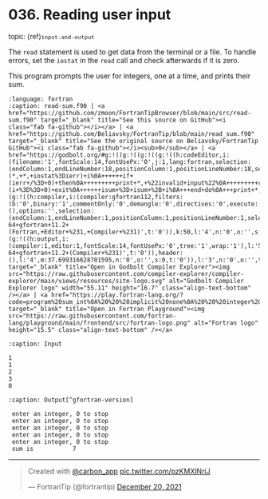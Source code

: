 # <span class='text-muted'>036.</span> Reading user input

<span style='font-size: small;' class='text-muted'>topic: {ref}`input-and-output`</span>

The `read` statement is used to get data from the terminal or a file.
To handle errors, set the `iostat` in the `read` call and check afterwards if it is zero.

This program prompts the user for integers, one at a time, and prints their sum.

```{literalinclude} ../../src/read-sum.f90
:language: fortran
:caption: read-sum.f90 | <a href="https://github.com/zmoon/FortranTipBrowser/blob/main/src/read-sum.f90" target="_blank" title="See this source on GitHub"><i class="fab fa-github"></i></a> | <a href="https://github.com/Beliavsky/FortranTip/blob/main/read_sum.f90" target="_blank" title="See the original source on Beliavsky/FortranTip GitHub"><i class="fab fa-github"></i><sub>0</sub></a> | <a href="https://godbolt.org/#g:!((g:!((g:!((g:!((h:codeEditor,i:(filename:'1',fontScale:14,fontUsePx:'0',j:1,lang:fortran,selection:(endColumn:1,endLineNumber:18,positionColumn:1,positionLineNumber:18,selectionStartColumn:1,selectionStartLineNumber:18,startColumn:1,startLineNumber:18),source:'program+sum_int%0A+++implicit+none%0A+++integer+::+i,+ierr,+isum%0A%0A+++isum+%3D+0%0A+++do%0A++++++print+*,+%22enter+an+integer,+0+to+stop%22%0A++++++read+(*,+*,+iostat%3Dierr)+i%0A++++++if+(ierr+/%3D+0)+then%0A+++++++++print+*,+%22invalid+input%22%0A+++++++++cycle++!!+return+to+beginning+of+loop%0A++++++end+if%0A++++++if+(i+%3D%3D+0)+exit%0A++++++isum+%3D+isum+%2B+i%0A+++end+do%0A+++print+*,+%22sum+is%22,+isum%0A%0Aend+program+sum_int%0A'),l:'5',n:'0',o:'Fortran+source+%231',t:'0')),k:50,l:'4',n:'0',o:'',s:0,t:'0'),(g:!((h:compiler,i:(compiler:gfortran112,filters:(b:'0',binary:'1',commentOnly:'0',demangle:'0',directives:'0',execute:'0',intel:'0',libraryCode:'0',trim:'1'),flagsViewOpen:'1',fontScale:14,fontUsePx:'0',j:1,lang:fortran,libs:!(),options:'',selection:(endColumn:1,endLineNumber:1,positionColumn:1,positionLineNumber:1,selectionStartColumn:1,selectionStartLineNumber:1,startColumn:1,startLineNumber:1),source:1,tree:'1'),l:'5',n:'0',o:'x86-64+gfortran+11.2+(Fortran,+Editor+%231,+Compiler+%231)',t:'0')),k:50,l:'4',n:'0',o:'',s:0,t:'0')),l:'2',m:62.300683371298405,n:'0',o:'',t:'0'),(g:!((h:output,i:(compiler:1,editor:1,fontScale:14,fontUsePx:'0',tree:'1',wrap:'1'),l:'5',n:'0',o:'Output+of+x86-64+gfortran+11.2+(Compiler+%231)',t:'0')),header:(),l:'4',m:37.699316628701595,n:'0',o:'',s:0,t:'0')),l:'3',n:'0',o:'',t:'0')),version:4" target="_blank" title="Open in Godbolt Compiler Explorer"><img src="https://raw.githubusercontent.com/compiler-explorer/compiler-explorer/main/views/resources/site-logo.svg" alt="Godbolt Compiler Explorer logo" width="55.11" height="16.7" class="align-text-bottom" /></a> | <a href="https://play.fortran-lang.org/?code=program%20sum_int%0A%20%20%20implicit%20none%0A%20%20%20integer%20%3A%3A%20i%2C%20ierr%2C%20isum%0A%0A%20%20%20isum%20%3D%200%0A%20%20%20do%0A%20%20%20%20%20%20print%20%2A%2C%20%22enter%20an%20integer%2C%200%20to%20stop%22%0A%20%20%20%20%20%20read%20%28%2A%2C%20%2A%2C%20iostat%3Dierr%29%20i%0A%20%20%20%20%20%20if%20%28ierr%20/%3D%200%29%20then%0A%20%20%20%20%20%20%20%20%20print%20%2A%2C%20%22invalid%20input%22%0A%20%20%20%20%20%20%20%20%20cycle%20%20%21%20return%20to%20beginning%20of%20loop%0A%20%20%20%20%20%20end%20if%0A%20%20%20%20%20%20if%20%28i%20%3D%3D%200%29%20exit%0A%20%20%20%20%20%20isum%20%3D%20isum%20%2B%20i%0A%20%20%20end%20do%0A%20%20%20print%20%2A%2C%20%22sum%20is%22%2C%20isum%0A%0Aend%20program%20sum_int%0A" target="_blank" title="Open in Fortran Playground"><img src="https://raw.githubusercontent.com/fortran-lang/playground/main/frontend/src/fortran-logo.png" alt="Fortran logo" height="15.5" class="align-text-bottom" /></a>
```

```{code-block} text
:caption: Input

1
1
2
3
0
```

```{code-block} text
:caption: Output[^gfortran-version]

 enter an integer, 0 to stop
 enter an integer, 0 to stop
 enter an integer, 0 to stop
 enter an integer, 0 to stop
 enter an integer, 0 to stop
 sum is           7

```

[^gfortran-version]: Compiled using `GNU Fortran (Ubuntu 11.3.0-1ubuntu1~22.04) 11.3.0` with no flags

---

<blockquote class="twitter-tweet"><p lang="en" dir="ltr">Created with <a href="https://twitter.com/carbon_app?ref_src=twsrc%5Etfw">@carbon_app</a> <a href="https://t.co/pzKMXlNriJ">pic.twitter.com/pzKMXlNriJ</a></p>&mdash; FortranTip (@fortrantip) <a href="https://twitter.com/fortrantip/status/1472941850218700805?ref_src=twsrc%5Etfw">December 20, 2021</a></blockquote><script async src="https://platform.twitter.com/widgets.js" charset="utf-8"></script>